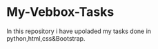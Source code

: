 # My-Vebbox-Tasks
In this repository i have upoladed my tasks done in python,html,css&amp;Bootstrap.

